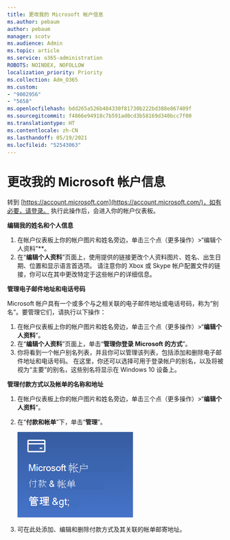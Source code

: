 ```yaml
---
title: 更改我的 Microsoft 帐户信息
ms.author: pebaum
author: pebaum
manager: scotv
ms.audience: Admin
ms.topic: article
ms.service: o365-administration
ROBOTS: NOINDEX, NOFOLLOW
localization_priority: Priority
ms.collection: Adm_O365
ms.custom:
- "9002956"
- "5658"
ms.openlocfilehash: bdd265a526b484330f81730b222bd388e867409f
ms.sourcegitcommit: f4866e94918c7b591ad0cd3b58169d340bcc7f00
ms.translationtype: HT
ms.contentlocale: zh-CN
ms.lasthandoff: 05/19/2021
ms.locfileid: "52543063"
---
```

# <a name="change-my-microsoft-account-information"></a>更改我的 Microsoft 帐户信息

转到 [https://account.microsoft.com](https://account.microsoft.com/)，如有必要，请登录。 执行此操作后，会进入你的帐户仪表板。  

**编辑我的姓名和个人信息**

1. 在帐户仪表板上你的帐户图片和姓名旁边，单击三个点（更多操作）>“编辑个人资料”**。
2. 在“**编辑个人资料**”页面上，使用提供的链接更改个人资料图片、姓名、出生日期、位置和显示语言首选项。 请注意你的 Xbox 或 Skype 帐户配置文件的链接，你可以在其中更改特定于这些帐户的详细信息。

**管理电子邮件地址和电话号码**

Microsoft 帐户具有一个或多个与之相关联的电子邮件地址或电话号码，称为“别名”。要管理它们，请执行以下操作：

1. 在帐户仪表板上你的帐户图片和姓名旁边，单击三个点（更多操作）>“**编辑个人资料**”。
2. 在“**编辑个人资料**”页面上，单击“**管理你登录 Microsoft 的方式**”。 
3. 你将看到一个帐户别名列表，并且你可以管理该列表，包括添加和删除电子邮件地址和电话号码。 在这里，你还可以选择可用于登录帐户的别名，以及将被视为“主要”的别名，这些别名将显示在 Windows 10 设备上。

**管理付款方式以及帐单的名称和地址** 

1. 在帐户仪表板上你的帐户图片和姓名旁边，单击三个点（更多操作）>“**编辑个人资料**”。
2. 在“**付款和帐单**”下，单击“**管理**”。

    ![管理付款和帐单](media/manage-account.png)

3. 可在此处添加、编辑和删除付款方式及其关联的帐单邮寄地址。 
